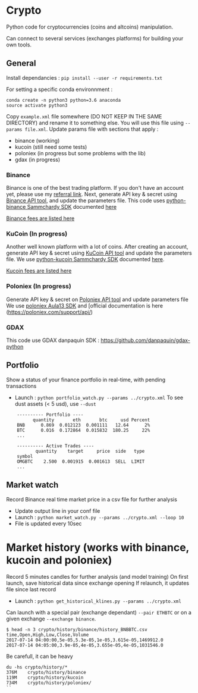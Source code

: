 # Crypto

Python code for cryptocurrencies (coins and altcoins) manipulation.

Can connect to several services (exchanges platforms) for building your own tools.

## General

Install dependancies :
`pip install --user -r requirements.txt`

For setting a specific conda environnment :
```
conda create -n python3 python=3.6 anaconda
source activate python3
```

Copy ```example.xml``` file somewhere (DO NOT KEEP IN THE SAME DIRECTORY) and rename it to something else. You will use this file using `--params file.xml`. Update params file with sections that apply :
- binance (working)
- kucoin (still need some tests)
- poloniex (in progress but some problems with the lib)
- gdax (in progress)

### Binance

Binance is one of the best trading platform. If you don't have an account yet, please use my [referral link](https://www.binance.com/?ref=18697575). Next, generate API key & secret using [Binance API tool](https://www.binance.com/userCenter/createApi.html), and update the parameters file.
This code uses [python-binance Sammchardy SDK](https://github.com/sammchardy/python-binance) documented [here](https://python-binance.readthedocs.io/en/latest/)

[Binance fees are listed here](https://www.binance.com/fees.html)

### KuCoin (In progress)

Another well known platform with a lot of coins.
After creating an account, generate API key & secret using [KuCoin API tool](https://www.kucoin.com/#/user/setting/api) and update the parameters file. We use [python-kucoin Sammchardy SDK](https://github.com/sammchardy/python-kucoin) documented [here](https://python-kucoin.readthedocs.io).

[Kucoin fees are listed here](https://news.kucoin.com/en/fee/)

### Poloniex (In progress)

Generate API key & secret on [Poloniex API tool](https://poloniex.com/apiKeys) and update parameters file
We use [poloniex Aula13 SDK](https://github.com/Aula13/poloniex) and [official documentation is here (https://poloniex.com/support/api/)

### GDAX

This code use GDAX danpaquin SDK : https://github.com/danpaquin/gdax-python

## Portfolio

Show a status of your finance portfolio in real-time, with pending transactions

- Launch : `python portfolio_watch.py --params ../crypto.xml`
To see dust assets (< 5 usd), use `--dust`

```
    ---------- Portfolio ----
          quantity       eth       btc     usd Percent
    BNB      0.869  0.012123  0.001111   12.64      2%
    BTC      0.016  0.172864  0.015832  180.25     22%
    ...

    ---------- Active Trades ----
           quantity    target     price  side   type
    symbol
    OMGBTC    2.500  0.001915  0.001613  SELL  LIMIT
    ...

```

## Market watch

Record Binance real time market price in a csv file for further analysis

- Update output line in your conf file
- Launch : `python market_watch.py --params ../crypto.xml --loop 10`
- File is updated every 10sec

# Market history (works with binance, kucoin and poloniex)

Record 5 minutes candles for further analysis (and model training)
On first launch, save historical data since exchange opening
If relaunch, it updates file since last record

- Launch : `python get_historical_klines.py --params ../crypto.xml`

Can launch with a special pair (exchange dependant) `--pair ETHBTC` or on a given exchange `--exchange binance`.

```
$ head -n 3 crypto/history/binance/history_BNBBTC.csv
time,Open,High,Low,Close,Volume
2017-07-14 04:00:00,5e-05,5.3e-05,1e-05,3.615e-05,1469912.0
2017-07-14 04:05:00,3.9e-05,4e-05,3.655e-05,4e-05,1031546.0
```

Be carefull, it can be heavy
```
du -hs crypto/history/*
376M    crypto/history/binance
119M    crypto/history/kucoin
734M    crypto/history/poloniex/
``
